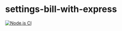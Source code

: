 # settings-bill-with-express
[![Node.js CI](https://github.com/ArnoldMathibe/settings-bill-with-express/actions/workflows/node.js.yml/badge.svg)](https://github.com/ArnoldMathibe/settings-bill-with-express/actions/workflows/node.js.yml)
